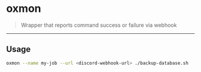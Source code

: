# oxmon

> Wrapper that reports command success or failure via webhook

---

## Usage

```bash
oxmon --name my-job --url <discord-webhook-url> ./backup-database.sh
```

